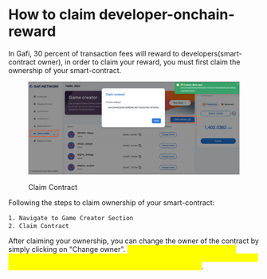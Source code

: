 # How to claim developer-onchain-reward

In Gafi, 30 percent of transaction fees will reward to developers(smart-contract owner), in order to claim your reward, you must first claim the ownership of your smart-contract.

<figure><img src="../.gitbook/assets/claim-game-creator.png" alt=""><figcaption><p>Claim Contract</p></figcaption></figure>

Following the steps to claim ownership of your smart-contract:

```
1. Navigate to Game Creator Section
2. Claim Contract
```

After claiming your ownership, you can change the owner of the contract by simply clicking on "Change owner". _<mark style="color:yellow;">**Warning: once you changed the owner, you are no longer the owner of contract, and "developer-onchain-reward" does not reward you but rewards the new owner**</mark>_.
